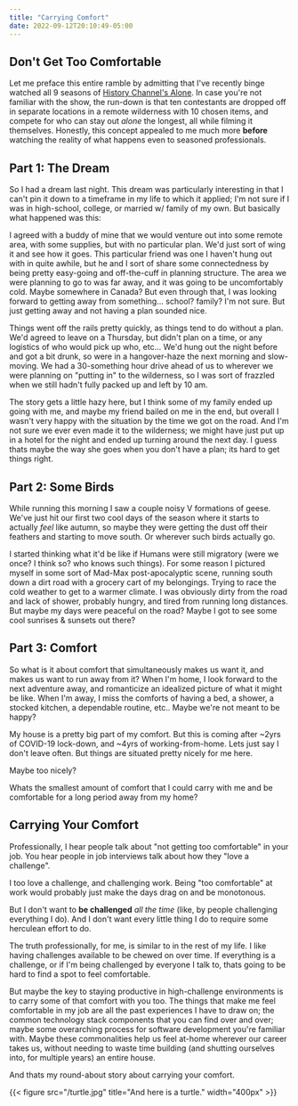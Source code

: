 ```yaml
---
title: "Carrying Comfort"
date: 2022-09-12T20:10:49-05:00
---
```


## Don't Get Too Comfortable

Let me preface this entire ramble by admitting that I've recently binge watched all 9 seasons of [History Channel's Alone](https://www.history.com/shows/alone).  In case you're not familiar with the show, the run-down is that ten contestants are dropped off in separate locations in a remote wilderness with 10 chosen items, and compete for who can stay out _alone_ the longest, all while filming it themselves.  Honestly, this concept appealed to me much more **before** watching the reality of what happens even to seasoned professionals.


## Part 1: The Dream

So I had a dream last night.  This dream was particularly interesting in that I can't pin it down to a timeframe in my life to which it applied; I'm not sure if I was in high-school, college, or married w/ family of my own.  But basically what happened was this:

I agreed with a buddy of mine that we would venture out into some remote area, with some supplies, but with no particular plan.  We'd just sort of wing it and see how it goes.  This particular friend was one I haven't hung out with in quite awhile, but he and I sort of share some connectedness by being pretty easy-going and off-the-cuff in planning structure.  The area we were planning to go to was far away, and it was going to be uncomfortably cold.  Maybe somewhere in Canada?  But even through that, I was looking forward to getting away from something... school?  family?  I'm not sure.  But just getting away and not having a plan sounded nice.

Things went off the rails pretty quickly, as things tend to do without a plan.  We'd agreed to leave on a Thursday, but didn't plan on a time, or any logistics of who would pick up who, etc...  We'd hung out the night before and got a bit drunk, so were in a hangover-haze the next morning and slow-moving.  We had a 30-something hour drive ahead of us to wherever we were planning on "putting in" to the wilderness, so I was sort of frazzled when we still hadn't fully packed up and left by 10 am.

The story gets a little hazy here, but I think some of my family ended up going with me, and maybe my friend bailed on me in the end, but overall I wasn't very happy with the situation by the time we got on the road.  And I'm not sure we ever even made it to the wilderness; we might have just put up in a hotel for the night and ended up turning around the next day.  I guess thats maybe the way she goes when you don't have a plan; its hard to get things right.

## Part 2: Some Birds

While running this morning I saw a couple noisy V formations of geese.  We've just hit our first two cool days of the season where it starts to actually _feel_ like autumn, so maybe they were getting the dust off their feathers and starting to move south.  Or wherever such birds actually go.

I started thinking what it'd be like if Humans were still migratory (were we once?  I think so?  who knows such things).  For some reason I pictured myself in some sort of Mad-Max post-apocalyptic scene, running south down a dirt road with a grocery cart of my belongings.  Trying to race the cold weather to get to a warmer climate.  I was obviously dirty from the road and lack of shower, probably hungry, and tired from running long distances.  But maybe my days were peaceful on the road?  Maybe I got to see some cool sunrises & sunsets out there?

## Part 3: Comfort

So what is it about comfort that simultaneously makes us want it, and makes us want to run away from it?  When I'm home, I look forward to the next adventure away, and romanticize an idealized picture of what it might be like.  When I'm away, I miss the comforts of having a bed, a shower, a stocked kitchen, a dependable routine, etc..  Maybe we're not meant to be happy?

My house is a pretty big part of my comfort.  But this is coming after ~2yrs of COVID-19 lock-down, and ~4yrs of working-from-home.  Lets just say I don't leave often.  But things are situated pretty nicely for me here.

Maybe too nicely?

Whats the smallest amount of comfort that I could carry with me and be comfortable for a long period away from my home?

## Carrying Your Comfort

Professionally, I hear people talk about "not getting too comfortable" in your job.  You hear people in job interviews talk about how they "love a challenge".

I too love a challenge, and challenging work.  Being "too comfortable" at work would probably just make the days drag on and be monotonous.

But I don't want to **be challenged** _all the time_ (like, by people challenging everything I do).  And I don't want every little thing I do to require some herculean effort to do.

The truth professionally, for me, is similar to in the rest of my life.  I like having challenges available to be chewed on over time.  If everything is a challenge, or if I'm being challenged by everyone I talk to, thats going to be hard to find a spot to feel comfortable.

But maybe the key to staying productive in high-challenge environments is to carry some of that comfort with you too.  The things that make me feel comfortable in my job are all the past experiences I have to draw on; the common technology stack components that you can find over and over; maybe some overarching process for software development you're familiar with.  Maybe these commonalities help us feel at-home wherever our career takes us, without needing to waste time building (and shutting ourselves into, for multiple years) an entire house.

And thats my round-about story about carrying your comfort.

{{< figure src="/turtle.jpg" title="And here is a turtle." width="400px" >}}
